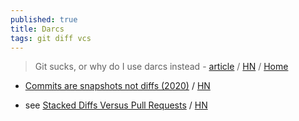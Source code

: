 ```yaml
---
published: true
title: Darcs
tags: git diff vcs
---
```

> Git sucks, or why do I use darcs instead - [article](http://komar.in/en/git-sucks-or-why-do-I-use-darcs-instead/) / [HN](https://news.ycombinator.com/item?id=3947103) / [Home](http://darcs.net/)

- [Commits are snapshots not diffs (2020)](https://github.blog/2020-12-17-commits-are-snapshots-not-diffs/) / [HN](https://news.ycombinator.com/item?id=26741829)

- see [Stacked Diffs Versus Pull Requests](https://jg.gg/2018/09/29/stacked-diffs-versus-pull-requests/) / [HN](https://news.ycombinator.com/item?id=26922633)
